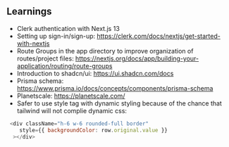 ## Learnings
- Clerk authentication with Next.js 13
- Setting up sign-in/sign-up: https://clerk.com/docs/nextjs/get-started-with-nextjs
- Route Groups in the app directory to improve organization of routes/project files: https://nextjs.org/docs/app/building-your-application/routing/route-groups
- Introduction to shadcn/ui: https://ui.shadcn.com/docs
- Prisma schema: https://www.prisma.io/docs/concepts/components/prisma-schema
- Planetscale: https://planetscale.com/
- Safer to use style tag with dynamic styling because of the chance that tailwind will not complie dynamic css:
```js
 <div className="h-6 w-6 rounded-full border"
    style={{ backgroundColor: row.original.value }}
  ></div>
  ```

